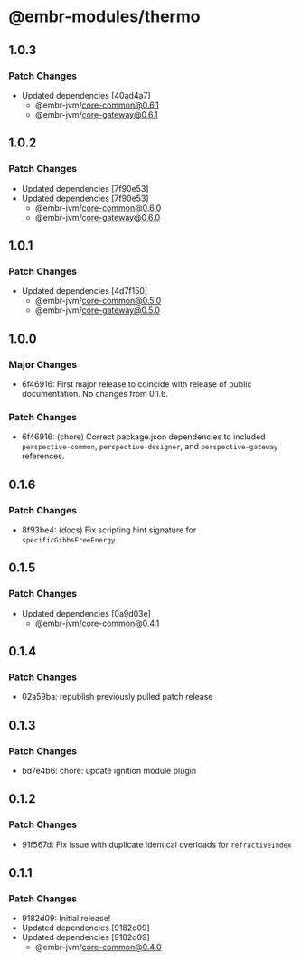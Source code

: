 # @embr-modules/thermo

## 1.0.3

### Patch Changes

- Updated dependencies [40ad4a7]
  - @embr-jvm/core-common@0.6.1
  - @embr-jvm/core-gateway@0.6.1

## 1.0.2

### Patch Changes

- Updated dependencies [7f90e53]
- Updated dependencies [7f90e53]
  - @embr-jvm/core-common@0.6.0
  - @embr-jvm/core-gateway@0.6.0

## 1.0.1

### Patch Changes

- Updated dependencies [4d7f150]
  - @embr-jvm/core-common@0.5.0
  - @embr-jvm/core-gateway@0.5.0

## 1.0.0

### Major Changes

- 6f46916: First major release to coincide with release of public documentation. No changes from 0.1.6.

### Patch Changes

- 6f46916: (chore) Correct package.json dependencies to included `perspective-common`, `perspective-designer`, and `perspective-gateway` references.

## 0.1.6

### Patch Changes

- 8f93be4: (docs) Fix scripting hint signature for `specificGibbsFreeEnergy`.

## 0.1.5

### Patch Changes

- Updated dependencies [0a9d03e]
  - @embr-jvm/core-common@0.4.1

## 0.1.4

### Patch Changes

- 02a59ba: republish previously pulled patch release

## 0.1.3

### Patch Changes

- bd7e4b6: chore: update ignition module plugin

## 0.1.2

### Patch Changes

- 91f567d: Fix issue with duplicate identical overloads for `refractiveIndex`

## 0.1.1

### Patch Changes

- 9182d09: Initial release!
- Updated dependencies [9182d09]
- Updated dependencies [9182d09]
  - @embr-jvm/core-common@0.4.0
